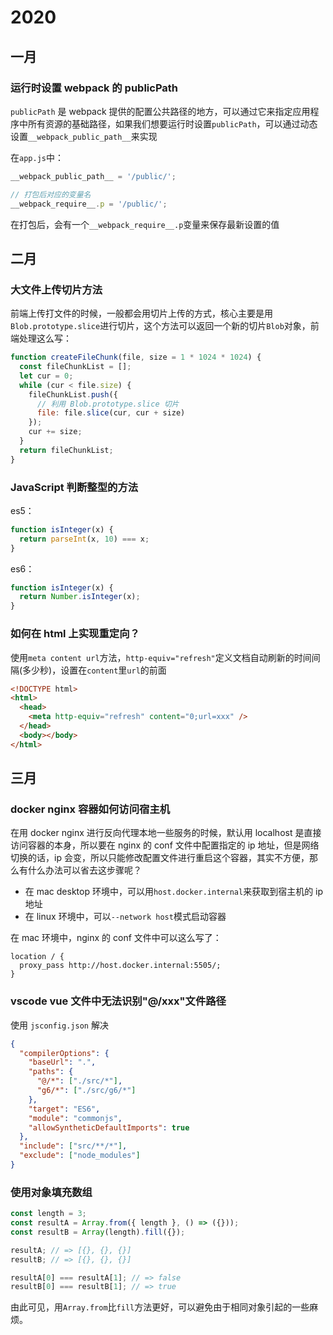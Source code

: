 # 2020

## 一月

### 运行时设置 webpack 的 publicPath

`publicPath` 是 webpack 提供的配置公共路径的地方，可以通过它来指定应用程序中所有资源的基础路径，如果我们想要运行时设置`publicPath`，可以通过动态设置`__webpack_public_path__`来实现

在`app.js`中：

```js
__webpack_public_path__ = '/public/';

// 打包后对应的变量名
__webpack_require__.p = '/public/';
```

在打包后，会有一个`__webpack_require__.p`变量来保存最新设置的值

## 二月

### 大文件上传切片方法

前端上传打文件的时候，一般都会用切片上传的方式，核心主要是用`Blob.prototype.slice`进行切片，这个方法可以返回一个新的切片`Blob`对象，前端处理这么写：

```js
function createFileChunk(file, size = 1 * 1024 * 1024) {
  const fileChunkList = [];
  let cur = 0;
  while (cur < file.size) {
    fileChunkList.push({
      // 利用 Blob.prototype.slice 切片
      file: file.slice(cur, cur + size)
    });
    cur += size;
  }
  return fileChunkList;
}
```

### JavaScript 判断整型的方法

es5：

```js
function isInteger(x) {
  return parseInt(x, 10) === x;
}
```

es6：

```js
function isInteger(x) {
  return Number.isInteger(x);
}
```

### 如何在 html 上实现重定向？

使用`meta content url`方法，`http-equiv="refresh"`定义文档自动刷新的时间间隔(多少秒)，设置在`content`里`url`的前面

```html
<!DOCTYPE html>
<html>
  <head>
    <meta http-equiv="refresh" content="0;url=xxx" />
  </head>
  <body></body>
</html>
```

## 三月

### docker nginx 容器如何访问宿主机

在用 docker nginx 进行反向代理本地一些服务的时候，默认用 localhost 是直接访问容器的本身，所以要在 nginx 的 conf 文件中配置指定的 ip 地址，但是网络切换的话，ip 会变，所以只能修改配置文件进行重启这个容器，其实不方便，那么有什么办法可以省去这步骤呢？

- 在 mac desktop 环境中，可以用`host.docker.internal`来获取到宿主机的 ip 地址
- 在 linux 环境中，可以`--network host`模式启动容器

在 mac 环境中，nginx 的 conf 文件中可以这么写了：

```
location / {
  proxy_pass http://host.docker.internal:5505/;
}
```

### vscode vue 文件中无法识别"@/xxx"文件路径

使用 `jsconfig.json` 解决

```json
{
  "compilerOptions": {
    "baseUrl": ".",
    "paths": {
      "@/*": ["./src/*"],
      "g6/*": ["./src/g6/*"]
    },
    "target": "ES6",
    "module": "commonjs",
    "allowSyntheticDefaultImports": true
  },
  "include": ["src/**/*"],
  "exclude": ["node_modules"]
}
```

### 使用对象填充数组

```js
const length = 3;
const resultA = Array.from({ length }, () => ({}));
const resultB = Array(length).fill({});

resultA; // => [{}, {}, {}]
resultB; // => [{}, {}, {}]

resultA[0] === resultA[1]; // => false
resultB[0] === resultB[1]; // => true
```

由此可见，用`Array.from`比`fill`方法更好，可以避免由于相同对象引起的一些麻烦。
